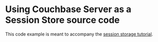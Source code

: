 # Using Couchbase Server as a Session Store source code

This code example is meant to accompany the [session storage tutorial](http://docs.couchbase.com/tutorials/session-storage-tutorial/dotnet.html).
